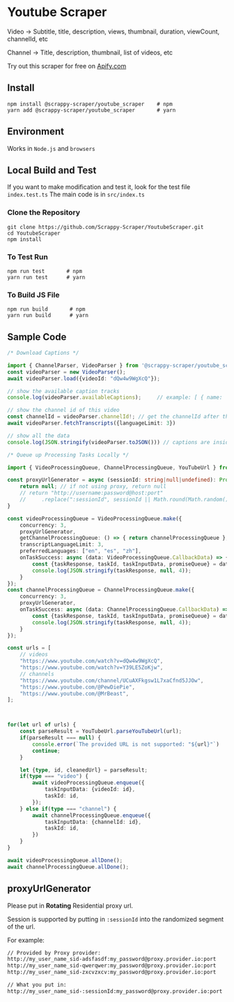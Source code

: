 # Youtube Scraper
Video -> Subtitle, title, description, views, thumbnail, duration, viewCount, channelId, etc

Channel -> Title, description, thumbnail, list of videos, etc

Try out this scraper for free on [Apify.com](https://apify.com/scrappy-scraper/youtubescraper-apify)

## Install
```shell
npm install @scrappy-scraper/youtube_scraper    # npm
yarn add @scrappy-scraper/youtube_scraper       # yarn
```

## Environment
Works in `Node.js` and `browsers`

## Local Build and Test
If you want to make modification and test it, look for the test file `index.test.ts`
The main code is in `src/index.ts`

### Clone the Repository
```shell
git clone https://github.com/Scrappy-Scraper/YoutubeScraper.git
cd YoutubeScraper
npm install
```

### To Test Run
```shell
npm run test       # npm
yarn run test      # yarn
```

### To Build JS File
```shell
npm run build       # npm
yarn run build      # yarn
```

## Sample Code
```typescript
/* Download Captions */

import { ChannelParser, VideoParser } from '@scrappy-scraper/youtube_scraper';
const videoParser = new VideoParser();
await videoParser.load({videoId: "dQw4w9WgXcQ"});

// show the available caption tracks
console.log(videoParser.availableCaptions);     // example: [ { name: 'English', languageCode: 'en', isGenerated: false } ]

// show the channel id of this video
const channelId = videoParser.channelId!; // get the channelId after the load method is done
await videoParser.fetchTranscripts({languageLimit: 3})

// show all the data
console.log(JSON.stringify(videoParser.toJSON())) // captions are inside this JSON, along with other data
```

```typescript
/* Queue up Processing Tasks Locally */

import { VideoProcessingQueue, ChannelProcessingQueue, YouTubeUrl } from '@scrappy-scraper/youtube_scraper';

const proxyUrlGenerator = async (sessionId: string|null|undefined): Promise<string> => {
    return null; // if not using proxy, return null
    // return "http://username:password@host:port"
    //     .replace(":sessionId", sessionId || Math.round(Math.random() * 10**6).toString());
}

const videoProcessingQueue = VideoProcessingQueue.make({
    concurrency: 3,
    proxyUrlGenerator,
    getChannelProcessingQueue: () => { return channelProcessingQueue }, // include this line to automatically parse the info of the channel that this video belongs to
    transcriptLanguageLimit: 3,
    preferredLanguages: ["en", "es", "zh"],
    onTaskSuccess: async (data: VideoProcessingQueue.CallbackData) => {
        const {taskResponse, taskId, taskInputData, promiseQueue} = data;
        console.log(JSON.stringify(taskResponse, null, 4));
    }
});
const channelProcessingQueue = ChannelProcessingQueue.make({
    concurrency: 3,
    proxyUrlGenerator,
    onTaskSuccess: async (data: ChannelProcessingQueue.CallbackData) => {
        const {taskResponse, taskId, taskInputData, promiseQueue} = data;
        console.log(JSON.stringify(taskResponse, null, 4));
    }
});

const urls = [
    // videos
    "https://www.youtube.com/watch?v=dQw4w9WgXcQ",
    "https://www.youtube.com/watch?v=Y39LE5ZoKjw",
    // channels
    "https://www.youtube.com/channel/UCuAXFkgsw1L7xaCfnd5JJOw",
    "https://www.youtube.com/@PewDiePie",
    "https://www.youtube.com/@MrBeast",
];



for(let url of urls) {
    const parseResult = YouTubeUrl.parseYouTubeUrl(url);
    if(parseResult === null) {
        console.error(`The provided URL is not supported: "${url}"`)
        continue;
    }

    let {type, id, cleanedUrl} = parseResult;
    if(type === "video") {
        await videoProcessingQueue.enqueue({
            taskInputData: {videoId: id},
            taskId: id,
        });
    } else if(type === "channel") {
        await channelProcessingQueue.enqueue({
            taskInputData: {channelId: id},
            taskId: id,
        })
    }
}

await videoProcessingQueue.allDone();
await channelProcessingQueue.allDone();

```

## proxyUrlGenerator
Please put in **Rotating** Residential proxy url.

Session is supported by putting in `:sessionId` into the randomized segment of the url.

For example:

```markdown
// Provided by Proxy provider:
http://my_user_name_sid-adsfasdf:my_password@proxy.provider.io:port
http://my_user_name_sid-qwerqwer:my_password@proxy.provider.io:port
http://my_user_name_sid-zxcvzxcv:my_password@proxy.provider.io:port

// What you put in:
http://my_user_name_sid-:sessionId:my_password@proxy.provider.io:port
```
